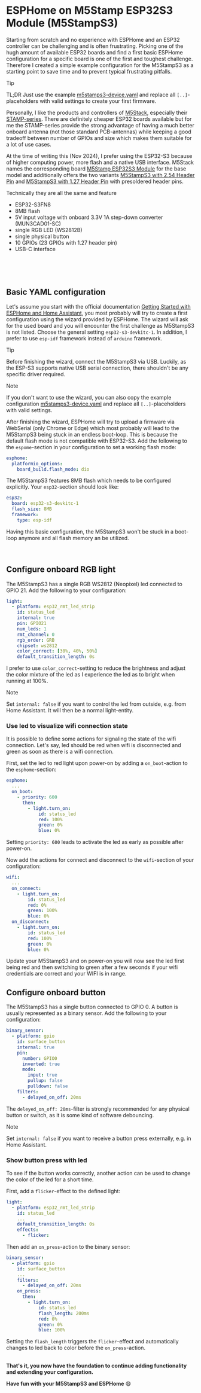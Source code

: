# ESPHome on M5Stamp ESP32S3 Module (M5StampS3)

Starting from scratch and no experience with ESPHome and an ESP32 controller can be challenging and is often frustrating. Picking one of the hugh amount of available ESP32 boards and find a first basic ESPHome configuration for a specific board is one of the first and toughest challenge.
Therefore I created a simple example configuration for the M5StampS3 as a starting point to save time and to prevent typical frustrating pitfalls.

> [!TIP]
> TL;DR Just use the example [m5stamps3-device.yaml](m5stamps3-device.yaml) and replace all `[..]`-placeholders with valid settings to create your first firmware.

Personally, I like the products and controllers of [M5Stack](https://m5stack.com/), especially their [STAMP-series](https://shop.m5stack.com/collections/m5-controllers/STAMP). There are definitely cheaper ESP32 boards available but for me the STAMP-series provide the strong advantage of having a much better onboard antenna (not those standard PCB-antennas) while keeping a good tradeoff between number of GPIOs and size which makes them suitable for a lot of use cases.

At the time of writing this (Nov 2024), I prefer using the ESP32-S3 because of higher computing power, more flash and a native USB interface. M5Stack names the corresponding board [M5Stamp ESP32S3 Module](https://docs.m5stack.com/en/core/StampS3) for the base model and additionally offers the two variants [M5StampS3 with 2.54 Header Pin](https://docs.m5stack.com/en/core/M5StampS3%20PIN2.54) and [M5StampS3 with 1.27 Header Pin](https://docs.m5stack.com/en/core/M5StampS3%20PIN1.27) with presoldered header pins.

Technically they are all the same and feature 
* ESP32-S3FN8
* 8MB flash
* 5V input voltage with onboard 3.3V 1A step-down converter (MUN3CAD01-SC)
* single RGB LED (WS2812B)
* single physical button
* 10 GPIOs (23 GPIOs with 1.27 header pin)
* USB-C interface
<br/>
<br/>
<br/>

## Basic YAML configuration
Let's assume you start with the official documentation [Getting Started with ESPHome and Home Assistant](https://esphome.io/guides/getting_started_hassio.html), you most probably will try to create a first configuration using the wizard provided by ESPHome. The wizard will ask for the used board and you will encounter the first challenge as M5StampS3 is not listed. Choose the general setting `esp32-s3-devkitc-1`. In addition, I prefer to use `esp-idf` framework instead of `arduino` framework.

> [!TIP]
> Before finishing the wizard, connect the M5StampS3 via USB. Luckily, as the ESP-S3 supports native USB serial connection, there shouldn't be any specific driver required. 

> [!NOTE]
> If you don't want to use the wizard, you can also copy the example configuration [m5stamps3-device.yaml](m5stamps3-device.yaml) and replace all `[..]`-placeholders with valid settings.


After finishing the wizard, ESPHome will try to upload a firmware via WebSerial (only Chrome or Edge) which most probably will lead to the M5StampS3 being stuck in an endless boot-loop. This is because the default flash mode is not compatible with ESP32-S3. Add the following to the `espome`-section in your configuration to set a working flash mode:
```YAML
esphome:
  platformio_options:
    board_build.flash_mode: dio
```

The M5StampS3 features 8MB flash which needs to be configured explicitly. Your `esp32`-section should look like:

```YAML
esp32:
  board: esp32-s3-devkitc-1
  flash_size: 8MB
  framework:
    type: esp-idf
```

Having this basic configuration, the M5StampS3 won't be stuck in a boot-loop anymore and all flash memory an be utilized.
<br/>
<br/>
<br/>

## Configure onboard RGB light
The M5StampS3 has a single RGB WS2812 (Neopixel) led connected to GPIO 21. Add the following to your configuration:
```YAML
light:
  - platform: esp32_rmt_led_strip
    id: status_led
    internal: true
    pin: GPIO21
    num_leds: 1
    rmt_channel: 0
    rgb_order: GRB
    chipset: ws2812
    color_correct: [30%, 40%, 50%]
    default_transition_length: 0s
```
I prefer to use `color_correct`-setting to reduce the brightness and adjust the color mixture of the led as I experience the led as to bright when running at 100%. 

>[!NOTE]
>Set `internal: false` if you want to control the led from outside, e.g. from Home Assistant. It will then be a normal light-entity.

### Use led to visualize wifi connection state
It is possible to define some actions for signaling the state of the wifi connection. Let's say, led should be red when wifi is disconnected and green as soon as there is a wifi connection.

First, set the led to red light upon power-on by adding a `on_boot`-action to the `esphome`-section:
```YAML
esphome:
  ...
  on_boot:
    - priority: 600
      then:
        - light.turn_on:
            id: status_led
            red: 100%
            green: 0%
            blue: 0%
```
Setting `priority: 600` leads to activate the led as early as possible after power-on.

Now add the actions for connect and disconnect to the `wifi`-section of your configuration:
```YAML
wifi:
  ...
  on_connect:
    - light.turn_on:
        id: status_led
        red: 0%
        green: 100%
        blue: 0%
  on_disconnect:
    - light.turn_on:
        id: status_led
        red: 100%
        green: 0%
        blue: 0%
```
Update your M5StampS3 and on power-on you will now see the led first being red and then switching to green after a few seconds if your wifi credentials are correct and your WIFI is in range.

## Configure onboard button
The M5StampS3 has a single button connected to GPIO 0. A button is usually represented as a binary sensor. Add the following to your configuration:
```YAML
binary_sensor:
  - platform: gpio
    id: surface_button
    internal: true
    pin:
      number: GPIO0
      inverted: true
      mode:
        input: true
        pullup: false
        pulldown: false
    filters:
      - delayed_on_off: 20ms
```
The `deleyed_on_off: 20ms`-filter is strongly recommended for any physical button or switch, as it is some kind of software debouncing.

>[!NOTE]
>Set `internal: false` if you want to receive a button press externally, e.g. in Home Assistant.

### Show button press with led
To see if the button works correctly, another action can be used to change the color of the led for a short time.

First, add a `flicker`-effect to the defined light:
```YAML
light:
  - platform: esp32_rmt_led_strip
    id: status_led
    ...
    default_transition_length: 0s
    effects:
      - flicker:
```

Then add an `on_press`-action to the binary sensor:
```YAML
binary_sensor:
  - platform: gpio
    id: surface_button
    ...
    filters:
      - delayed_on_off: 20ms
    on_press:
      then:
        - light.turn_on:
            id: status_led
            flash_length: 200ms
            red: 0%
            green: 0%
            blue: 100%
```
Setting the `flash_length` triggers the `flicker`-effect and automatically changes to led back to color before the `on_press`-action.
<br/>
<br/>

**That's it, you now have the foundation to continue adding functionality and extending your configuration.**

**Have fun with your M5StampS3 and ESPHome** :smile: